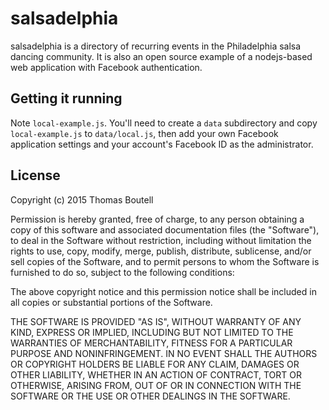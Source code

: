 # salsadelphia

salsadelphia is a directory of recurring events in the Philadelphia
salsa dancing community. It is also an open source example of a
nodejs-based web application with Facebook authentication.

## Getting it running

Note `local-example.js`. You'll need to create a `data` subdirectory and
copy `local-example.js` to `data/local.js`, then add your own Facebook
application settings and your account's Facebook ID as the administrator.

## License

Copyright (c) 2015 Thomas Boutell

Permission is hereby granted, free of charge, to any person obtaining a copy of this software and associated documentation files (the "Software"), to deal in the Software without restriction, including without limitation the rights to use, copy, modify, merge, publish, distribute, sublicense, and/or sell copies of the Software, and to permit persons to whom the Software is furnished to do so, subject to the following conditions:

The above copyright notice and this permission notice shall be included in all copies or substantial portions of the Software.

THE SOFTWARE IS PROVIDED "AS IS", WITHOUT WARRANTY OF ANY KIND, EXPRESS OR IMPLIED, INCLUDING BUT NOT LIMITED TO THE WARRANTIES OF MERCHANTABILITY, FITNESS FOR A PARTICULAR PURPOSE AND NONINFRINGEMENT. IN NO EVENT SHALL THE AUTHORS OR COPYRIGHT HOLDERS BE LIABLE FOR ANY CLAIM, DAMAGES OR OTHER LIABILITY, WHETHER IN AN ACTION OF CONTRACT, TORT OR OTHERWISE, ARISING FROM, OUT OF OR IN CONNECTION WITH THE SOFTWARE OR THE USE OR OTHER DEALINGS IN THE SOFTWARE.
